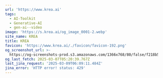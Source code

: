 ```yaml
---
url: 'https://www.krea.ai'
tags:
  - AI-Toolkit
  - Generative-AI
  - gen-ai--video
image: 'https://s.krea.ai/og_image_0001-2.webp'
site_name: KREA
title: KREA
favicon: 'https://www.krea.ai/./favicon/favicon-192.png'
og_screenshot_url: >-
  https://og-screenshots-prod.s3.amazonaws.com/1366x768/80/false/f218b53ccac781cd044feb141ac83f0b681d6452d0f0f53abc9aff88ec965be0.jpeg
og_last_fetch: 2025-03-07T05:20:39.767Z
last_jina_request: '2025-03-09T06:09:11.484Z'
jina_error: 'HTTP error! status: 429'
---
```


